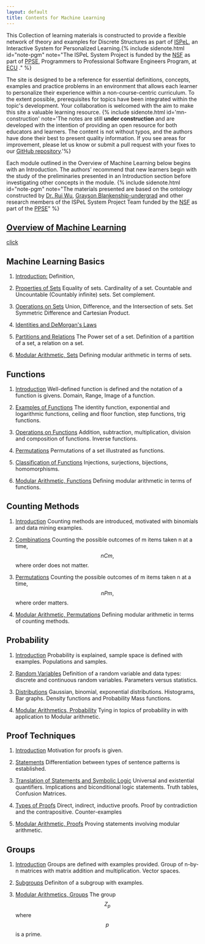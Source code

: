 ```yaml
---
layout: default
title: Contents for Machine Learning
---
```

<span class="newthought">This Collection</span> of learning materials is constructed to provide a flexible network of theory and examples for Discrete Structures as part of [ISPeL](https://ppse.ecu.edu/learningresearch), an Interactive System for Personalized Learning.{% include sidenote.html id="note-pgm" note="The ISPeL System Project is funded by the [NSF](https://www.nsf.gov) as part of [PPSE](https://ppse.ecu.edu/), Programmers to Professional Software Engineers Program, at [ECU](https://www.ecu.edu/) ." %}


The site is designed to be a reference for essential definitions, concepts, examples and practice problems in an environment that allows each learner to personalize their experience within a non-course-centric curriculum.  To the extent possible, prerequisites for topics have been integrated within the topic's development.  Your collaboration is welcomed with the aim to make this site a valuable learning resource. {% include sidenote.html id='mn-construction' note='The notes are still **under construction** and are developed with the intention of providing an open resource for both educators and learners.  The content is not without typos, and the authors have done their best to present quality information. If you see areas for improvement, please let us know or submit a pull request with your fixes to our [GitHub repository](https://github.com/vngudivada/ISPeL-content-discrete-structures/tree/development).'%}



Each module outlined in the Overview of Machine Learning below begins with an Introduction.   The authors' recommend that new learners begin with the study of the preliminaries presented in an Introduction section before investigating other concepts in the module. {% include sidenote.html id="note-pgm" note="The materials presented are based on the ontology constructed by [Dr. Rui Wu](http://www.cs.ecu.edu/wu/),  [Grayson Blankenship-undergrad]() and other research members of the ISPeL System Project Team funded by the [NSF](https://www.nsf.gov) as part of the [PPSE](https://ppse.ecu.edu/)" %}
 


<h2> <a href='machine-learning'>Overview of Machine Learning</a> </h2> 

[click](machine-learning/)


## Machine Learning Basics

1. [Introduction:](machine-learning/introduction/) Definition,

2. [Properties of Sets](discrete-structures/set-theory/properties/set-equality) Equality of sets. Cardinality of a set. Countable and Uncountable (Countably infinite) sets. Set complement.

3. [Operations on Sets](discrete-structures/set-theory/operations/set-union) Union, Difference, and the Intersection of sets. Set Symmetric Difference and Cartesian Product.

4. [Identities and DeMorgan's Laws](discrete-structures/set-theory/derivedidentities) 

4. [Partitions and Relations](discrete-structures/set-theory/partitions/power-set) The Power set of a set. Definition of a partition of a set, a relation on a set.

5. [Modular Arithmetic, Sets](discrete-structures/set-theory/partitions/mod) Defining modular arithmetic in terms of sets.

## Functions

1. [Introduction](discrete-structures/functions) Well-defined function is defined and the notation of a function is givens. Domain, Range, Image of a function.

2. [Examples of Functions](discrete-structures/functions/examples/) The identity function, exponential and logarithmic functions, ceiling and floor function, step functions, trig functions.

3. [Operations on Functions](discrete-structures/functions/operations/add-sub) Addition, subtraction, multiplication, division and composition of functions. Inverse functions.

4. [Permutations](discrete-structures/functions/permutations/) Permutations of a set illustrated as functions.

5. [Classification of Functions](discrete-structures/functions/classification/) Injections, surjections, bijections, homomorphisms.

6. [Modular Arithmetic, Functions](discrete-structures/functions/mod/) Defining modular arithmetic in terms of functions.

## Counting Methods

1. [Introduction](discrete-structures/counting-methods) Counting methods are introduced, motivated with binomials and data mining examples.

2. [Combinations](discrete-structures/counting-methods/combinations/) Counting the possible outcomes of m items taken n at a time, $$nCm,$$ where order does not matter.

3. [Permutations](discrete-structures/counting-methods/permutations/) Counting the possible outcomes of m items taken n at a time, $$nPm,$$ where order matters.

4. [Modular Arithmetic, Permutations](discrete-structures/counting-methods/mod/) Defining modular arithmetic in terms of counting methods.


## Probability

1.  [Introduction](discrete-structures/probability/) Probability is explained, sample space is defined with examples.  Populations and samples.

2.  [Random Variables](discrete-structures/probability/random-var/) Definition of a random variable and data types: discrete and continuous random variables. Parameters versus statistics. 

3.  [Distributions](discrete-structures/probability/distributions/) Gaussian, binomial, exponential distributions. Histograms, Bar graphs. Density functions and Probability Mass functions.

4. [Modular Arithmetics, Probability](discrete-structures/probability/mod/) Tying in topics of probability in with application to Modular arithmetic.

## Proof Techniques 

1. [Introduction](discrete-structures/proofs) Motivation for proofs is given.

2. [Statements](discrete-structures/proofs/statements/) Differentiation between types of sentence patterns is established.

3. [Translation of Statements and Symbolic Logic](discrete-structures/proofs/translation/) Universal and existential quantifiers.  Implications and biconditional logic statements. Truth tables, Confusion Matrices.

4. [Types of Proofs](discrete-structures/proofs/types/) Direct, indirect, inductive proofs. Proof by contradiction and the contrapositive. Counter-examples

5. [Modular Arithmetic, Proofs](discrete-structures/proofs/mod/) Proving statements involving modular arithmetic.


## Groups

1. [Introduction](discrete-structures/groups/) Groups are defined with examples provided. Group of n-by-n matrices with matrix addition and multiplication. Vector spaces.

2. [Subgroups](discrete-structures/groups/subgroups/) Definiton of a subgroup with examples.

2. [Modular Arithmetics, Groups](discrete-structures/groups/mod/) The group $$Z_p$$ where $$p$$ is a prime.




